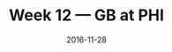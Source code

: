 ---
layout: game
title: Week 12 — GB at PHI
season: 2016
game_id: 2016_12_GB_PHI
week: 12
date: 2016-11-28
home_team: PHI
away_team: GB
final_home: 
final_away: 
pbp_url: /assets/data/pbp/2016/2016_12_GB_PHI.csv.gz
---